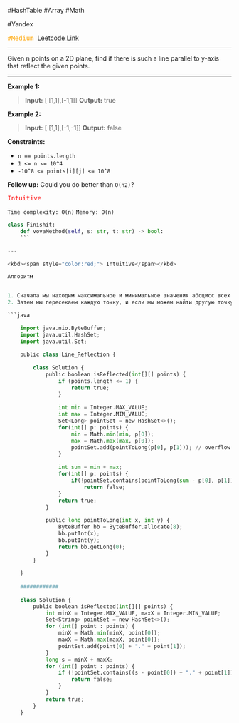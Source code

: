 #HashTable #Array #Math 

#Yandex 

<kbd><span style="color:orange;">#Medium</span> </kbd>
[Leetcode Link](https://leetcode.com/problems/line-reflection)

---
Given n points on a 2D plane, find if there is such a line parallel to y-axis that reflect the given points.

---

**Example 1:**

>**Input:** [ [1,1],[-1,1]]
>**Output:** true

**Example 2:**

>**Input:** [ [1,1],[-1,-1]]
>**Output:** false

**Constraints:**

- `n == points.length`
- `1 <= n <= 10^4`
- `-10^8 <= points[i][j] <= 10^8`

**Follow up:** Could you do better than `O(n2)`?

<kbd><span style="color:red;"> Intuitive</span></kbd>

`Time complexity: O(n)`
`Memory: O(n)`

```Python
class Finishit:
    def vovaMethod(self, s: str, t: str) -> bool:
	```

--- 

<kbd><span style="color:red;"> Intuitive</span></kbd>

Алгоритм


1. Сначала мы находим максимальное и минимальное значения абсцисс всех точек, затем среднее из двух - это абсцисса средней прямой линии,
2. Затем мы пересекаем каждую точку, и если мы можем найти другую точку, симметричную прямой линии, мы возвращаем true, в противном случае мы возвращаем false

```java

    import java.nio.ByteBuffer;
    import java.util.HashSet;
    import java.util.Set;
    
    public class Line_Reflection {
    
        class Solution {
            public boolean isReflected(int[][] points) {
                if (points.length <= 1) {
                    return true;
                }
    
                int min = Integer.MAX_VALUE;
                int max = Integer.MIN_VALUE;
                Set<Long> pointSet = new HashSet<>();
                for(int[] p: points) {
                    min = Math.min(min, p[0]);
                    max = Math.max(max, p[0]);
                    pointSet.add(pointToLong(p[0], p[1])); // overflow
                }
    
                int sum = min + max;
                for(int[] p: points) {
                    if(!pointSet.contains(pointToLong(sum - p[0], p[1])))
                        return false;
                }
                return true;
            }
    
            public long pointToLong(int x, int y) {
                ByteBuffer bb = ByteBuffer.allocate(8);
                bb.putInt(x);
                bb.putInt(y);
                return bb.getLong(0);
            }
        }
    
    }
    
    ############
    
    class Solution {
        public boolean isReflected(int[][] points) {
            int minX = Integer.MAX_VALUE, maxX = Integer.MIN_VALUE;
            Set<String> pointSet = new HashSet<>();
            for (int[] point : points) {
                minX = Math.min(minX, point[0]);
                maxX = Math.max(maxX, point[0]);
                pointSet.add(point[0] + "." + point[1]);
            }
            long s = minX + maxX;
            for (int[] point : points) {
                if (!pointSet.contains((s - point[0]) + "." + point[1])) {
                    return false;
                }
            }
            return true;
        }
    }
  
```

